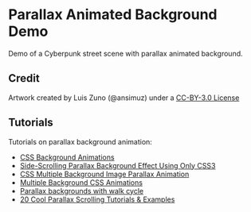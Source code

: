 # Parallax Animated Background Demo
Demo of a Cyberpunk street scene with parallax animated background.


## Credit
Artwork created by Luis Zuno (@ansimuz) under a [CC-BY-3.0 License](http://creativecommons.org/licenses/by/3.0/)


## Tutorials
Tutorials on parallax background animation:
- [CSS Background Animations](https://davidwalsh.name/background-animation-css)
- [Side-Scrolling Parallax Background Effect Using Only CSS3](http://blog.palominolabs.com/2012/10/18/side-scrolling-parallax-background-effect-using-only-css3/index.html)
- [CSS Multiple Background Image Parallax Animation](https://codepen.io/carpenumidium/pen/vNNzyG)
- [Multiple Background CSS Animations](https://davidwalsh.name/multiple-background-css-animations)
- [Parallax backgrounds with walk cycle](https://codepen.io/rachelnabors/pen/AvGhp)
- [20 Cool Parallax Scrolling Tutorials & Examples](http://bashooka.com/coding/cool-parallax-scrolling-tutorials-examples/)
